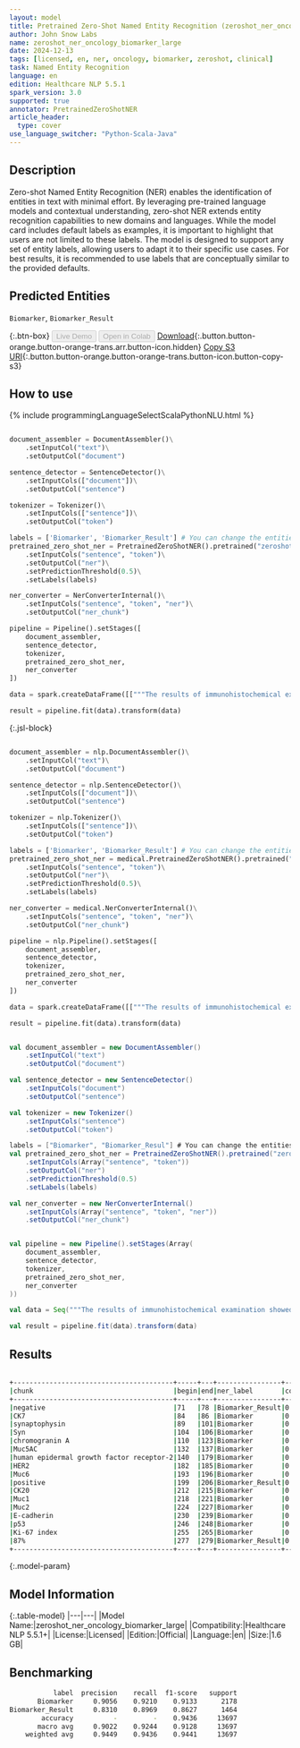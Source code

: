 ```yaml
---
layout: model
title: Pretrained Zero-Shot Named Entity Recognition (zeroshot_ner_oncology_biomarker_large)
author: John Snow Labs
name: zeroshot_ner_oncology_biomarker_large
date: 2024-12-13
tags: [licensed, en, ner, oncology, biomarker, zeroshot, clinical]
task: Named Entity Recognition
language: en
edition: Healthcare NLP 5.5.1
spark_version: 3.0
supported: true
annotator: PretrainedZeroShotNER
article_header:
  type: cover
use_language_switcher: "Python-Scala-Java"
---
```


## Description

Zero-shot Named Entity Recognition (NER) enables the identification of entities in text with minimal effort. By leveraging pre-trained language models and contextual understanding, zero-shot NER extends entity recognition capabilities to new domains and languages.
While the model card includes default labels as examples, it is important to highlight that users are not limited to these labels. The model is designed to support any set of entity labels, allowing users to adapt it to their specific use cases. For best results, it is recommended to use labels that are conceptually similar to the provided defaults.

## Predicted Entities

`Biomarker`, `Biomarker_Result`

{:.btn-box}
<button class="button button-orange" disabled>Live Demo</button>
<button class="button button-orange" disabled>Open in Colab</button>
[Download](https://s3.amazonaws.com/auxdata.johnsnowlabs.com/clinical/models/zeroshot_ner_oncology_biomarker_large_en_5.5.1_3.0_1734083513480.zip){:.button.button-orange.button-orange-trans.arr.button-icon.hidden}
[Copy S3 URI](s3://auxdata.johnsnowlabs.com/clinical/models/zeroshot_ner_oncology_biomarker_large_en_5.5.1_3.0_1734083513480.zip){:.button.button-orange.button-orange-trans.button-icon.button-copy-s3}

## How to use



<div class="tabs-box" markdown="1">
{% include programmingLanguageSelectScalaPythonNLU.html %}
  
```python

document_assembler = DocumentAssembler()\
    .setInputCol("text")\
    .setOutputCol("document")

sentence_detector = SentenceDetector()\
    .setInputCols(["document"])\
    .setOutputCol("sentence")

tokenizer = Tokenizer()\
    .setInputCols(["sentence"])\
    .setOutputCol("token")

labels = ['Biomarker', 'Biomarker_Result'] # You can change the entities
pretrained_zero_shot_ner = PretrainedZeroShotNER().pretrained("zeroshot_ner_oncology_biomarker_large", "en", "clinical/models")\
    .setInputCols("sentence", "token")\
    .setOutputCol("ner")\
    .setPredictionThreshold(0.5)\
    .setLabels(labels)

ner_converter = NerConverterInternal()\
    .setInputCols("sentence", "token", "ner")\
    .setOutputCol("ner_chunk")

pipeline = Pipeline().setStages([
    document_assembler,
    sentence_detector,
    tokenizer,
    pretrained_zero_shot_ner,
    ner_converter
])

data = spark.createDataFrame([["""The results of immunohistochemical examination showed that she tested negative for CK7, synaptophysin (Syn), chromogranin A (CgA), Muc5AC, human epidermal growth factor receptor-2 (HER2), and Muc6; positive for CK20, Muc1, Muc2, E-cadherin, and p53; the Ki-67 index was about 87% ."""]]).toDF("text")

result = pipeline.fit(data).transform(data)

```

{:.jsl-block}
```python

document_assembler = nlp.DocumentAssembler()\
    .setInputCol("text")\
    .setOutputCol("document")

sentence_detector = nlp.SentenceDetector()\
    .setInputCols(["document"])\
    .setOutputCol("sentence")

tokenizer = nlp.Tokenizer()\
    .setInputCols(["sentence"])\
    .setOutputCol("token")

labels = ['Biomarker', 'Biomarker_Result'] # You can change the entities
pretrained_zero_shot_ner = medical.PretrainedZeroShotNER().pretrained("zeroshot_ner_oncology_biomarker_large", "en", "clinical/models")\
    .setInputCols("sentence", "token")\
    .setOutputCol("ner")\
    .setPredictionThreshold(0.5)\
    .setLabels(labels)

ner_converter = medical.NerConverterInternal()\
    .setInputCols("sentence", "token", "ner")\
    .setOutputCol("ner_chunk")

pipeline = nlp.Pipeline().setStages([
    document_assembler,
    sentence_detector,
    tokenizer,
    pretrained_zero_shot_ner,
    ner_converter
])

data = spark.createDataFrame([["""The results of immunohistochemical examination showed that she tested negative for CK7, synaptophysin (Syn), chromogranin A (CgA), Muc5AC, human epidermal growth factor receptor-2 (HER2), and Muc6; positive for CK20, Muc1, Muc2, E-cadherin, and p53; the Ki-67 index was about 87% ."""]]).toDF("text")

result = pipeline.fit(data).transform(data)

```
```scala

val document_assembler = new DocumentAssembler()
    .setInputCol("text")
    .setOutputCol("document")

val sentence_detector = new SentenceDetector()
    .setInputCols("document")
    .setOutputCol("sentence")

val tokenizer = new Tokenizer()
    .setInputCols("sentence")
    .setOutputCol("token")

labels = ["Biomarker", "Biomarker_Resul"] # You can change the entities
val pretrained_zero_shot_ner = PretrainedZeroShotNER().pretrained("zeroshot_ner_oncology_biomarker_large", "en", "clinical/models")
    .setInputCols(Array("sentence", "token"))
    .setOutputCol("ner")
    .setPredictionThreshold(0.5)
    .setLabels(labels)

val ner_converter = new NerConverterInternal()
    .setInputCols(Array("sentence", "token", "ner"))
    .setOutputCol("ner_chunk")


val pipeline = new Pipeline().setStages(Array(
    document_assembler,
    sentence_detector,
    tokenizer,
    pretrained_zero_shot_ner,
    ner_converter
))

val data = Seq("""The results of immunohistochemical examination showed that she tested negative for CK7, synaptophysin (Syn), chromogranin A (CgA), Muc5AC, human epidermal growth factor receptor-2 (HER2), and Muc6; positive for CK20, Muc1, Muc2, E-cadherin, and p53; the Ki-67 index was about 87% .""").toDF("text")

val result = pipeline.fit(data).transform(data)

```
</div>

## Results

```bash

+----------------------------------------+-----+---+----------------+----------+
|chunk                                   |begin|end|ner_label       |confidence|
+----------------------------------------+-----+---+----------------+----------+
|negative                                |71   |78 |Biomarker_Result|0.9885888 |
|CK7                                     |84   |86 |Biomarker       |0.9961201 |
|synaptophysin                           |89   |101|Biomarker       |0.9968708 |
|Syn                                     |104  |106|Biomarker       |0.7719608 |
|chromogranin A                          |110  |123|Biomarker       |0.9940532 |
|Muc5AC                                  |132  |137|Biomarker       |0.99384034|
|human epidermal growth factor receptor-2|140  |179|Biomarker       |0.9571454 |
|HER2                                    |182  |185|Biomarker       |0.8589217 |
|Muc6                                    |193  |196|Biomarker       |0.9970079 |
|positive                                |199  |206|Biomarker_Result|0.9965706 |
|CK20                                    |212  |215|Biomarker       |0.9980994 |
|Muc1                                    |218  |221|Biomarker       |0.9856312 |
|Muc2                                    |224  |227|Biomarker       |0.9621688 |
|E-cadherin                              |230  |239|Biomarker       |0.98347497|
|p53                                     |246  |248|Biomarker       |0.99129874|
|Ki-67 index                             |255  |265|Biomarker       |0.7583356 |
|87%                                     |277  |279|Biomarker_Result|0.94230235|
+----------------------------------------+-----+---+----------------+----------+

```

{:.model-param}
## Model Information

{:.table-model}
|---|---|
|Model Name:|zeroshot_ner_oncology_biomarker_large|
|Compatibility:|Healthcare NLP 5.5.1+|
|License:|Licensed|
|Edition:|Official|
|Language:|en|
|Size:|1.6 GB|

## Benchmarking

```bash
           label  precision    recall  f1-score   support
       Biomarker     0.9056    0.9210    0.9133      2178
Biomarker_Result     0.8310    0.8969    0.8627      1464
        accuracy          -         -    0.9436     13697
       macro avg     0.9022    0.9244    0.9128     13697
    weighted avg     0.9449    0.9436    0.9441     13697
```
